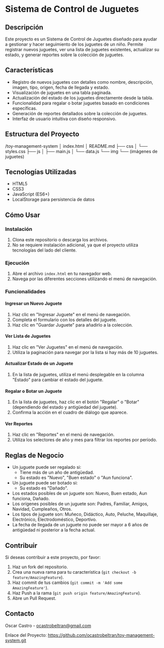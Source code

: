 # Sistema de Control de Juguetes

## Descripción
Este proyecto es un Sistema de Control de Juguetes diseñado para ayudar a gestionar y hacer seguimiento de los juguetes de un niño. Permite registrar nuevos juguetes, ver una lista de juguetes existentes, actualizar su estado, y generar reportes sobre la colección de juguetes.

## Características
- Registro de nuevos juguetes con detalles como nombre, descripción, imagen, tipo, origen, fecha de llegada y estado.
- Visualización de juguetes en una tabla paginada.
- Actualización del estado de los juguetes directamente desde la tabla.
- Funcionalidad para regalar o botar juguetes basado en condiciones específicas.
- Generación de reportes detallados sobre la colección de juguetes.
- Interfaz de usuario intuitiva con diseño responsivo.

## Estructura del Proyecto
/toy-management-system
│   index.html
│   README.md
├── css
│   └── styles.css
├── js
│   ├── main.js
│   └── data.js
└── img
└── (imágenes de juguetes)


## Tecnologías Utilizadas
- HTML5
- CSS3
- JavaScript (ES6+)
- LocalStorage para persistencia de datos

## Cómo Usar

### Instalación
1. Clona este repositorio o descarga los archivos.
2. No se requiere instalación adicional, ya que el proyecto utiliza tecnologías del lado del cliente.

### Ejecución
1. Abre el archivo `index.html` en tu navegador web.
2. Navega por las diferentes secciones utilizando el menú de navegación.

### Funcionalidades

#### Ingresar un Nuevo Juguete
1. Haz clic en "Ingresar Juguete" en el menú de navegación.
2. Completa el formulario con los detalles del juguete.
3. Haz clic en "Guardar Juguete" para añadirlo a la colección.

#### Ver Lista de Juguetes
1. Haz clic en "Ver Juguetes" en el menú de navegación.
2. Utiliza la paginación para navegar por la lista si hay más de 10 juguetes.

#### Actualizar Estado de un Juguete
1. En la lista de juguetes, utiliza el menú desplegable en la columna "Estado" para cambiar el estado del juguete.

#### Regalar o Botar un Juguete
1. En la lista de juguetes, haz clic en el botón "Regalar" o "Botar" (dependiendo del estado y antigüedad del juguete).
2. Confirma la acción en el cuadro de diálogo que aparece.

#### Ver Reportes
1. Haz clic en "Reportes" en el menú de navegación.
2. Utiliza los selectores de año y mes para filtrar los reportes por período.

## Reglas de Negocio
- Un juguete puede ser regalado si:
  - Tiene más de un año de antigüedad.
  - Su estado es "Nuevo", "Buen estado" o "Aun funciona".
- Un juguete puede ser botado si:
  - Su estado es "Dañado".
- Los estados posibles de un juguete son: Nuevo, Buen estado, Aun funciona, Dañado.
- Los orígenes posibles de un juguete son: Padres, Familiar, Amigos, Navidad, Cumpleaños, Otros.
- Los tipos de juguete son: Muñeco, Didáctico, Auto, Peluche, Maquillaje, Electrónico, Electrodoméstico, Deportivo.
- La fecha de llegada de un juguete no puede ser mayor a 6 años de antigüedad ni posterior a la fecha actual.

## Contribuir
Si deseas contribuir a este proyecto, por favor:
1. Haz un fork del repositorio.
2. Crea una nueva rama para tu característica (`git checkout -b feature/AmazingFeature`).
3. Haz commit de tus cambios (`git commit -m 'Add some AmazingFeature'`).
4. Haz Push a la rama (`git push origin feature/AmazingFeature`).
5. Abre un Pull Request.

## Contacto
Oscar Castro - ocastrobeltran@gmail.com

Enlace del Proyecto: https://github.com/ocastrobeltran/toy-management-system.git 
